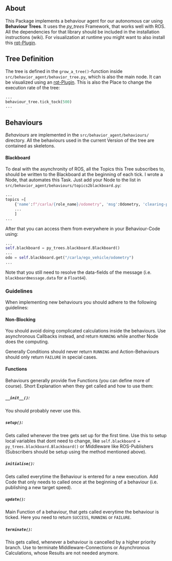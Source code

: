 ## About
This Package implements a behaviour agent for our autonomous car using __Behaviour Trees__. It uses the _py_trees_ Framework, that works well with ROS. All the dependencies for that library should be included in the installation instructions (wiki). For visualization at runtime you might want to also install this [rqt-Plugin](https://wiki.ros.org/rqt_py_trees). 

## Tree Definition
The tree is defined in the `grow_a_tree()`-function inside `src/behavior_agent/behavior_tree.py`, which is also the main node. It can be visualized using an [rqt-Plugin](https://wiki.ros.org/rqt_py_trees). This is also the Place to change the execution rate of the tree: 
``` python
...
behaviour_tree.tick_tock(500)
...
```

## Behaviours
_Behaviours_ are implemented in the `src/behavior_agent/behaviours/` directory. All the behaviours used in the current Version of the tree are contained as skeletons. 
#### Blackboard
To deal with the asynchronity of ROS, all the Topics this Tree subscribes to, should be written to the Blackboard at the beginning of each tick. I wrote a Node, that automates this Task. Just add your Node to the list in `src/behavior_agent/behaviours/topics2blackboard.py`:
``` python
...
topics =[
    {'name':f"/carla/{role_name}/odometry", 'msg':Odometry, 'clearing-policy': py_trees.common.ClearingPolicy.NEVER},
    ...
    ]
...
```
After that you can access them from everywhere in your Behaviour-Code using:
``` python
...
self.blackboard = py_trees.blackboard.Blackboard()
...
odo = self.blackboard.get("/carla/ego_vehicle/odometry")
...
```
Note that you still need to resolve the data-fields of the message (i.e. `blackboardmessage.data` for a `Float64`).

### Guidelines
When implementing new behaviours you should adhere to the following guidelines:

#### Non-Blocking
You should avoid doing complicated calculations inside the behaviours. Use asynchronous Callbacks instead, and return ```RUNNING``` while another Node does the computing. 

Generally Conditions should never return ```RUNNING``` and Action-Behaviours should only return ```FAILURE``` in special cases. 

#### Functions
Behaviours generally provide five Functions (you can define more of course). Short Explanation when they get called and how to use them:
##### `__init__()`:
You should probably never use this.
##### `setup()`:
Gets called whenever the tree gets set up for the first time. Use this to setup local variables that dont need to change, like ```self.blackboard = py_trees.blackboard.Blackboard()``` or Middleware like ROS-Publishers (Subscribers should be setup using the method mentioned above).
##### `initialise()`:
Gets called everytime the Behaviour is entered for a new execution. Add Code that only needs to called once at the beginning of a behaviour (i.e. publishing a new target speed).
##### `update()`:
Main Function of a behaviour, that gets called everytime the behaviour is ticked. Here you need to return ```SUCCESS```, ```RUNNING``` or ```FAILURE```.
##### `terminate()`:
This gets called, whenever a behaviour is cancelled by a higher priority branch. Use to terminate Middleware-Connections or Asynchronous Calculations, whose Results are not needed anymore. 


